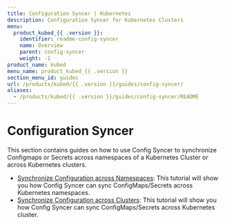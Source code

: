 ```yaml
---
title: Configuration Syncer | Kubernetes
description: Configuration Syncer for Kubernetes Clusters
menu:
  product_kubed_{{ .version }}:
    identifier: readme-config-syncer
    name: Overview
    parent: config-syncer
    weight: -1
product_name: kubed
menu_name: product_kubed_{{ .version }}
section_menu_id: guides
url: /products/kubed/{{ .version }}/guides/config-syncer/
aliases:
  - /products/kubed/{{ .version }}/guides/config-syncer/README
---
```


# Configuration Syncer

This section contains guides on how to use Config Syncer to synchronize Configmaps or Secrets across namespaces of a Kubernetes Cluster or across Kubernetes clusters.

- [Synchronize Configuration across Namespaces](/docs/guides/config-syncer/intra-cluster.md): This tutorial will show you how Config Syncer can sync ConfigMaps/Secrets across Kubernetes namespaces.
- [Synchronize Configuration across Clusters](/docs/guides/config-syncer/inter-cluster.md): This tutorial will show you how Config Syncer can sync ConfigMaps/Secrets across Kubernetes cluster.
